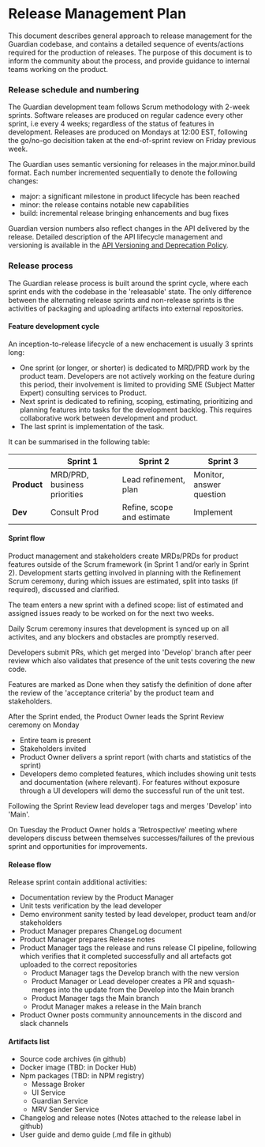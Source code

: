 # Release Management Plan
This document describes general approach to release management for the Guardian codebase, and contains a detailed sequence of events/actions required for the production of releases. The purpose of this document is to inform the community about the process, and provide guidance to internal teams working on the product.

### Release schedule and numbering

The Guardian development team follows Scrum methodology with 2-week sprints. Software releases are produced on regular cadence every other sprint, i.e every 4 weeks; regardless of the status of features in development. Releases are produced on Mondays at 12:00 EST, following the go/no-go decisition taken at the end-of-sprint review on Friday previous week.

The Guardian uses semantic versioning for releases in the major.minor.build format. Each number incremented sequentially to denote the following changes:
- major: a significant milestone in product lifecycle has been reached
- minor: the release contains notable new capabilities
- build: incremental release bringing enhancements and bug fixes

Guardian version numbers also reflect changes in the API delivered by the release. Detailed description of the API lifecycle management and versioning is available in the [API Versioning and Deprecation Policy](https://docs.hedera.com/guardian/getting-started/api-versioning-and-deprecation-policy).

### Release process
The Guardian release process is built around the sprint cycle, where each sprint ends with the codebase in the 'releasable' state. The only difference between the alternating release sprints and non-release sprints is the activities of packaging and uploading artifacts into external repositories.

#### Feature development cycle
An inception-to-release lifecycle of a new enchacement is usually 3 sprints long:
- One sprint (or longer, or shorter) is dedicated to MRD/PRD work by the product team. Developers are not actively working on the feature during this period, their involvement is limited to providing SME (Subject Matter Expert) consulting services to Product.
- Next sprint is dedicated to refining, scoping, estimating, prioritizing and planning features into tasks for the development backlog. This requires collaborative work between development and product.
- The last sprint is implementation of the task.

It can be summarised in the following table:

|          | Sprint 1 | Sprint 2 | Sprint 3 |
| -------- | -------- | -------- | -------- |
| **Product**  | MRD/PRD, business priorities    | Lead refinement, plan    | Monitor, answer question     |
| **Dev**      | Consult Prod   | Refine, scope and estimate     | Implement     |

#### Sprint flow
Product management and stakeholders create MRDs/PRDs for product features outside of the Scrum framework (in Sprint 1 and/or early in Sprint 2). Development starts getting involved in planning with the Refinement Scrum ceremony, during which issues are estimated, split into tasks (if required), discussed and clarified.

The team enters a new sprint with a defined scope: list of estimated and assigned issues ready to be worked on for the next two weeks. 

Daily Scrum ceremony insures that development is synced up on all activites, and any blockers and obstacles are promptly reserved.

Developers submit PRs, which get merged into 'Develop' branch after peer review which also validates that presence of the unit tests covering the new code.

Features are marked as Done when they satisfy the definition of done after the review of the 'acceptance criteria' by the product team and stakeholders.

After the Sprint ended, the Product Owner leads the Sprint Review ceremony on Monday
- Entire team is present
- Stakeholders invited
- Product Owner delivers a sprint report (with charts and statistics of the sprint)
- Developers demo completed features, which includes showing unit tests and documentation (where relevant). For features without exposure through a UI developers will demo the successful run of the unit test.

Following the Sprint Review lead developer tags and merges 'Develop' into 'Main'.

On Tuesday the Product Owner holds a 'Retrospective' meeting where developers discuss between themselves successes/failures of the previous sprint and opportunities for improvements.

#### Release flow

Release sprint contain additional activities:
- Documentation review by the Product Manager
- Unit tests verification by the lead developer
- Demo environment sanity tested by lead developer, product team and/or stakeholders
- Product Manager prepares ChangeLog document
- Product Manager prepares Release notes
- Product Manager tags the release and runs release CI pipeline, following which verifies that it completed successfully and all artefacts got uploaded to the correct repositories
  - Product Manager tags the Develop branch with the new version
  - Product Manager or Lead developer creates a PR and squash-merges into the update from the Develop into the Main branch
  - Product Manager tags the Main branch
  - Produt Manager makes a release in the Main branch
- Product Owner posts community announcements in the discord and slack channels


#### Artifacts list

- Source code archives (in github)
- Docker image (TBD: in Docker Hub)
- Npm packages (TBD: in NPM registry) 
  - Message Broker
  - UI Service
  - Guardian Service
  - MRV Sender Service
- Changelog and release notes (Notes attached to the release label in github)
- User guide and demo guide (.md file in github)


